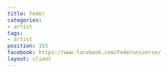 ```yaml
---
title: Feder
categories:
- artist
tags:
- artist
position: 155
facebook: https://www.facebook.com/Federuniverse/
layout: client
---
```


